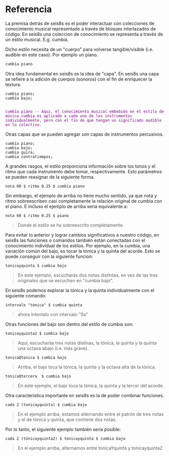 # Referencia


La premisa detrás de seis8s es el poder interactuar con colecciones de conocimiento musical representado a través de bloques interlazados de código. En seis8s una coleccion de conocimiento se representa a través de un estilo musical. E.g. cumbia.

Dicho estilo necesita de un "cuerpo" para volverse tangible/visible (i.e. audible en este caso). Por ejemplo un piano.

```haskell
cumbia piano

```

Otra idea fundamental en seis8s es la idea de "capa". En seis8s una capa se refiere a la adición de cuerpos (sonoros) con el fin de enriquecer la textura.

```
cumbia piano;
cumbia bajo;
```

<pre><code style="color:purple;">
cumbia piano -- Aqui, el conocimiento musical embebido en el estilo de música cumbia es aplicado a cada uno de los instrumentos individualmente, pero con el fin de que tengan un significado audible en lo colectivo.
</code></pre>
>
Otras capas que se pueden agregar son capas de instrumentos percusivos.

```
cumbia piano;
cumbia bajo;
cumbia guira;
cumbia contratiempos;
```

A grandes rasgos, el estilo proporciona información sobre los tonos y el ritmo que cada instrumento debe tomar, respectivamente. Esto parámetros se pueden reasignar de la siguiente forma.

```
nota 60 $ ritmo 0.25 $ cumbia piano
```

Sin embargo, el ejemplo de arriba no tiene mucho sentido, ya que nota y ritmo sobreescriben casi completamente la relación original de cumbia con el piano. E incluso el ejemplo de arriba seria equivalente a:

```
nota 60 $ ritmo 0.25 $ piano

```

> Donde el estilo se ha sobreescrito completamente.

Para evitar lo anterior y lograr cambios significativos a nuestro código, en seis8s las funciones o comandos también están conectadas con el conocimiento individual de los estilos. Por ejemplo, en la cumbia, una variación común del bajo, es tocar la tónica y la quinta del acorde. Esto se puede conseguir con la siguiente funcion:

```
tonicayquinta $ cumbia bajo
```

> En este ejemplo, escucharás dos notas distintas, en vez de las tres originales que se escuchan en "cumbia bajo".

En seis8s podemos explorar la tónica y la quinta individualmente con el siguiente comando:

```
intervalo "tónica" $ cumbia quinta
```
> ahora intentalo con intervalo "5a"

Otras funciones del bajo son dentro del estilo de cumbia son:

```
tonicayquinta2 $ cumbia bajo
```
>  Aqui, escucharás tres notas distinas, la tónica, la quinta y la quinta una octava abajo (i.e. más grave).

```
tonicaQtonica $ cumbia bajo
```
> Arriba, el bajo toca la tónica, la quinta y la octava alta de la tónica.

<!-- ```tucanes $ cumbia bajo
``` -->

```
tonicaQtercera  $ cumbia bajo
```
> En este ejemplo, el bajo toca la tónica, la quinta y la tercer del acorde.

<!-- ```saborcolombia $ cumbia bajo
``` -->


Otra característica importante en seis8s es la de poder combinar funciones.

```
cada 2 (tonicayquinta) $ cumbia bajo
```
> En el ejemplo arriba, estamos alternando entre el patrón de tres notas y el de tónica y quinta, que contiene dos notas.

Por lo tanto, el siguiente ejemplo también sería posible:

```
cada 2 (tónicayquinta2) $ tonicayquinta $ cumbia bajo
```


> En el ejemplo arriba, alternamos entre tonicaYquinta y tonicayquinta2



<!-- adorno tonicayquinta $ cumbia bajo -->

<!-- ```tumbao $ cumbia quinta; -->
<!-- ``` -->
